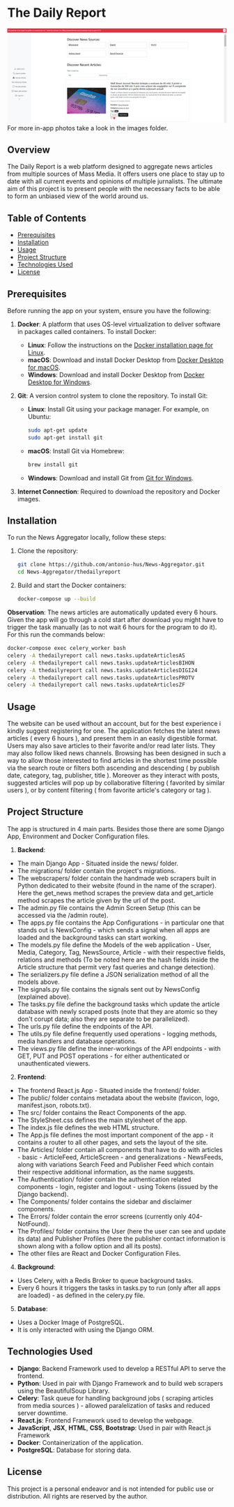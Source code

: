 # The Daily Report 

![Website View](images/website-view.png)
For more in-app photos take a look in the images folder.

## Overview
The Daily Report is a web platform designed to aggregate news articles from multiple sources of Mass Media.
It offers users one place to stay up to date with all current events and opinions of multiple jurnalists.
The ultimate aim of this project is to present people with the necessary facts to be able to form an unbiased view of the world around us.

## Table of Contents
- [Prerequisites](#prerequisites)
- [Installation](#installation)
- [Usage](#usage)
- [Project Structure](#project-structure)
- [Technologies Used](#technologies-used)
- [License](#license)

## Prerequisites
Before running the app on your system, ensure you have the following:

1. **Docker**: A platform that uses OS-level virtualization to deliver software in packages called containers. To install Docker:
    - **Linux**: Follow the instructions on the [Docker installation page for Linux](https://docs.docker.com/engine/install/#server).
    - **macOS**: Download and install Docker Desktop from [Docker Desktop for macOS](https://docs.docker.com/desktop/install/mac-install/).
    - **Windows**: Download and install Docker Desktop from [Docker Desktop for Windows](https://docs.docker.com/desktop/install/windows-install/).

2. **Git**: A version control system to clone the repository. To install Git:
    - **Linux**: Install Git using your package manager. For example, on Ubuntu:
        ```sh
        sudo apt-get update
        sudo apt-get install git
        ```
    - **macOS**: Install Git via Homebrew:
        ```sh
        brew install git
        ```
    - **Windows**: Download and install Git from [Git for Windows](https://gitforwindows.org/).

3. **Internet Connection**: Required to download the repository and Docker images.


## Installation
To run the News Aggregator locally, follow these steps:

1. Clone the repository:
    ```sh
    git clone https://github.com/antonio-hus/News-Aggregator.git
    cd News-Aggregator/thedailyreport
    ```

2. Build and start the Docker containers:
    ```sh
    docker-compose up --build
    ```

**Observation**: The news articles are automatically updated every 6 hours. Given the app will go through a cold start after download you might have to trigger the task manually (as to not wait 6 hours for the program to do it). For this run the commands below:
 ```sh
docker-compose exec celery_worker bash
celery -A thedailyreport call news.tasks.updateArticlesAS
celery -A thedailyreport call news.tasks.updateArticlesBIHON
celery -A thedailyreport call news.tasks.updateArticlesDIGI24
celery -A thedailyreport call news.tasks.updateArticlesPROTV
celery -A thedailyreport call news.tasks.updateArticlesZF
 ```


## Usage
The website can be used without an account, but for the best experience i kindly suggest registering for one.
The application fetches the latest news articles ( every 6 hours ), and present them in an easily digestible format.
Users may also save articles to their favorite and/or read later lists. They may also follow liked news channels.
Browsing has been designed in such a way to allow those interested to find articles in the shortest time possible via 
the search route or filters both ascending and descending ( by publish date, category, tag, publisher, title ).
Moreover as they interact with posts, suggested articles will pop up by collaborative filtering ( favorited by similar users ),
or by content filtering ( from favorite article's category or tag ).

## Project Structure
The app is structured in 4 main parts.
Besides those there are some Django App, Environment and Docker Configuration files.

1. **Backend**:  
- The main Django App - Situated inside the news/ folder.  
- The migrations/ folder contain the project's migrations.  
- The webscrapers/ folder contain the handmade web scrapers built in Python dedicated to their website (found in the name of the scraper). Here the get_news method scrapes the preview data and get_article method
scrapes the article given by the url of the post.  
- The admin.py file contains the Admin Screen Setup (this can be accessed via the /admin route).  
- The apps.py file contains the App Configurations - in particular one that stands out is NewsConfig - which sends a signal when all apps are loaded and the background tasks can start working.
- The models.py file define the Models of the web application - User, Media, Category, Tag, NewsSource, Article - with their respective fields, relations and methods (To be noted here are the hash fields
inside the Article structure that permit very fast queries and change detection).  
- The serializers.py file define a JSON serialization method of all the models above.  
- The signals.py file contains the signals sent out by NewsConfig (explained above).  
- The tasks.py file define the background tasks which update the article database with newly scraped posts (note that they are atomic so they don't corupt data; also they are separate to be parallelized).  
- The urls.py file define the endpoints of the API.  
- The utils.py file define frequently used operations - logging methods, media handlers and database operations.  
- The views.py file define the inner-workings of the API endpoints - with GET, PUT and POST operations - for either authenticated or unauthenticated viewers.  
   
2. **Frontend**:  
- The frontend React.js App - Situated inside the frontend/ folder.  
- The public/ folder contains metadata about the website (favicon, logo, manifest.json, robots.txt).
- The src/ folder contains the React Components of the app.  
- The StyleSheet.css defines the main stylesheet of the app.  
- The index.js file defines the web HTML structure.  
- The App.js file defines the most important component of the app - it contains a router to all other pages, and sets the layout of the site.  
- The Articles/ folder contain all components that have to do with articles - basic - ArticleFeed, ArticleScreen - and generalizations - NewsFeeds, along with variations Search Feed and Publisher Feed which contain their respective additional information, as the name suggests.
- The Authentication/ folder contain the authentication related components - login, register and logout - using Tokens (issued by the Django backend).
- The Components/ folder contains the sidebar and disclaimer components.
- The Errors/ folder contain the error screens (currently only 404-NotFound).
- The Profiles/ folder contains the User (here the user can see and update its data) and Publisher Profiles (here the publisher contact information is shown along with a follow option and all its posts).  
- The other files are React and Docker Configuration Files.
   
4. **Background**:  
- Uses Celery, with a Redis Broker to queue background tasks.
- Every 6 hours it triggers the tasks in tasks.py to run (only after all apps are loaded) - as defined in the celery.py file.
   
5. **Database**:  
- Uses a Docker Image of PostgreSQL.  
- It is only interacted with using the Django ORM.

## Technologies Used
- **Django**: Backend Framework used to develop a RESTful API to serve the frontend.
- **Python**: Used in pair with Django Framework and to build web scrapers using the BeautifulSoup Library.
- **Celery**: Task queue for handling background jobs ( scraping articles from media sources ) - allowed paralelization of tasks and reduced server downtime.
- **React.js**: Frontend Framework used to develop the webpage.
- **JavaScript**, **JSX**, **HTML**, **CSS**, **Bootstrap**: Used in pair with React.js Framework
- **Docker**: Containerization of the application.
- **PostgreSQL**: Database for storing data.

## License
This project is a personal endeavor and is not intended for public use or distribution. All rights are reserved by the author.
